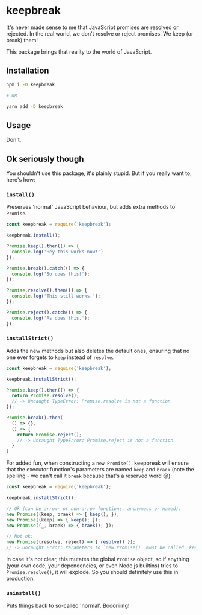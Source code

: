 # keepbreak

It's never made sense to me that JavaScript promises are resolved or rejected.
In the real world, we don't resolve or reject promises. We keep (or break) them!

This package brings that reality to the world of JavaScript.

## Installation

```sh
npm i -D keepbreak

# OR

yarn add -D keepbreak
```

## Usage

Don't.

## Ok seriously though

You shouldn't use this package, it's plainly stupid. But if you really want to, here's how:

### `install()`

Preserves 'normal' JavaScript behaviour, but adds extra methods to `Promise`.

```js
const keepbreak = require('keepbreak');

keepbreak.install();

Promise.keep().then(() => {
  console.log('Hey this works now!')
});

Promise.break().catch(() => {
  console.log('So does this!');
});

Promise.resolve().then(() => {
  console.log('This still works.');
});

Promise.reject().catch(() => {
  console.log('As does this.');
});
```

### `installStrict()`

Adds the new methods but also deletes the default ones, ensuring that no one ever
forgets to `keep` instead of `resolve`.

```js
const keepbreak = require('keepbreak');

keepbreak.installStrict();

Promise.keep().then(() => {
  return Promise.resolve();
  // -> Uncaught TypeError: Promise.resolve is not a function
});

Promise.break().then(
  () => {},
  () => {
    return Promise.reject();
    // -> Uncaught TypeError: Promise.reject is not a function
  }
)
```

For added fun, when constructing a `new Promise()`, keepbreak will ensure that
the executor function's parameters are named `keep` and `braek` (note the
spelling - we can't call it `break` because that's a reserved word 😔):

```js
const keepbreak = require('keepbreak');

keepbreak.installStrict();

// Ok (can be arrow- or non-arrow functions, anonymous or named):
new Promise((keep, braek) => { keep(); });
new Promise((keep) => { keep(); });
new Promise((_, braek) => { braek(); });

// Not ok:
new Promise((resolve, reject) => { resolve() });
// -> Uncaught Error: Parameters to `new Promise()` must be called 'keep' and 'braek'
```

In case it's not clear, this mutates the global `Promise` object, so if anything
(your own code, your dependencies, or even Node.js builtins) tries to `Promise.resolve()`, it will explode. So you should definitely use this in production.

### `uninstall()`

Puts things back to so-called 'normal'. Boooriiing!
